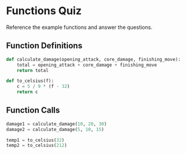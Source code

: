 # Functions Quiz

Reference the example functions and answer the questions.

## Function Definitions

```py
def calculate_damage(opening_attack, core_damage, finishing_move):
    total = opening_attack + core_damage + finishing_move
    return total
```

```py
def to_celsius(f):
    c = 5 / 9 * (f - 32)
    return c
```
## Function Calls

```py
damage1 = calculate_damage(10, 20, 30)
damage2 = calculate_damage(5, 10, 15)
```

```py
temp1 = to_celsius(32)
temp2 = to_celsius(212)
```
